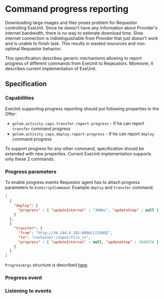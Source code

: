 # Command progress reporting

Downloading large images and files poses problem for Requestor controlling ExeUnit.
Since he doesn't have any information about Provider's internet bandwidth, there is no
way to estimate download time. Slow internet connection is indistinguishable from Provider
that just doesn't work and is unable to finish task. This results in wasted resources and
non-optimal Requestor behavior.


This specification describes generic mechanisms allowing to report progress of different
commands from ExeUnit to Reqeustors. Moreover, it describes current implementation of ExeUnit.

## Specification

### Capabilities

ExeUnit supporting progress reporting should put following properties in the Offer:
- `golem.activity.caps.transfer.report-progress` - if he can report `transfer` command progress
- `golem.activity.caps.deploy.report-progress` - if he can report `deploy` command progress

To support progress for any other command, specification should be extended with new properties.
Current ExeUnit implementation supports only these 2 commands.

### Progress parameters

To enable progress events Requestor agent has to attach progress parameters to `ExeScriptCommand`.
Example `deploy` and `transfer` command:
```json
[
  {
    "deploy": {
      "progress" : { "updateInterval" : "300ms", "updateStep" : null }
    }
  },
  {
    "transfer": {
      "from": "http://34.244.4.185:8000/LICENSE",
      "to": "container:/input/file_in",
      "progress" : { "updateInterval" : null, "updateStep" : 1048576 }
    }
  }
]
```

`ProgressArgs` structure is described [here](https://golemfactory.github.io/ya-client/index.html?urls.primaryName=Activity%20API#model-ProgressArgs).

### Progress event

### Listening to events 

